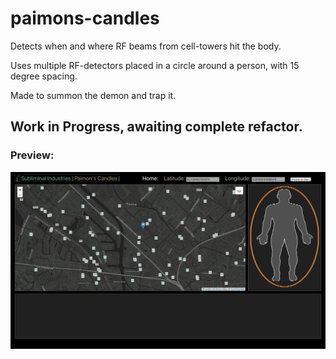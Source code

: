 # paimons-candles
Detects when and where RF beams from cell-towers hit the body.

Uses multiple RF-detectors placed in a circle around a person, with 15 degree spacing.

Made to summon the demon and trap it.

## Work in Progress, awaiting complete refactor.

### Preview:

![Preview](preview.png)
